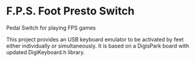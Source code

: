 # F.P.S. Foot Presto Switch

Pedal Switch for playing FPS games

This project provides an USB keyboard emulator to be activated by feet either individually or simultaneously.
It is based on a DigisPark board with updated DigiKeyboard.h library.
